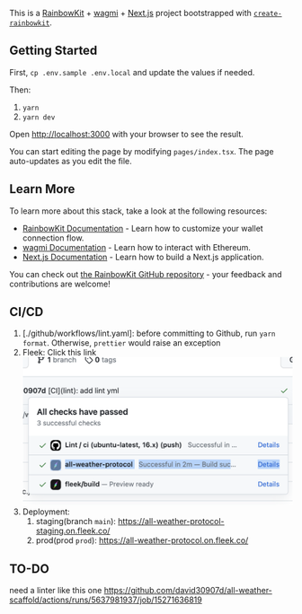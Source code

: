 This is a [RainbowKit](https://rainbowkit.com) + [wagmi](https://wagmi.sh) + [Next.js](https://nextjs.org/) project bootstrapped with [`create-rainbowkit`](https://github.com/rainbow-me/rainbowkit/tree/main/packages/create-rainbowkit).

## Getting Started

First, `cp .env.sample .env.local` and update the values if needed.

Then:

1. `yarn`
2. `yarn dev`

Open [http://localhost:3000](http://localhost:3000) with your browser to see the result.

You can start editing the page by modifying `pages/index.tsx`. The page auto-updates as you edit the file.

## Learn More

To learn more about this stack, take a look at the following resources:

- [RainbowKit Documentation](https://rainbowkit.com) - Learn how to customize your wallet connection flow.
- [wagmi Documentation](https://wagmi.sh) - Learn how to interact with Ethereum.
- [Next.js Documentation](https://nextjs.org/docs) - Learn how to build a Next.js application.

You can check out [the RainbowKit GitHub repository](https://github.com/rainbow-me/rainbowkit) - your feedback and contributions are welcome!

## CI/CD

1. [./github/workflows/lint.yaml]: before committing to Github, run `yarn format`. Otherwise, `prettier` would raise an exception
2. Fleek: Click this link
   ![fleek](docs/fleek.png)
3. Deployment:
   1. staging(branch `main`): <https://all-weather-protocol-staging.on.fleek.co/>
   2. prod(prod `prod`): <https://all-weather-protocol.on.fleek.co/>

## TO-DO

need a linter like this one <https://github.com/david30907d/all-weather-scaffold/actions/runs/5637981937/job/15271636819>
